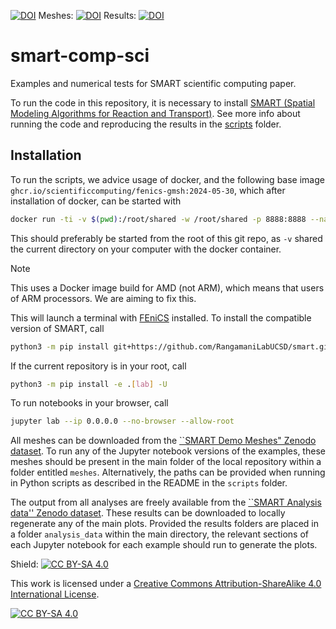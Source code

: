 [![DOI](https://zenodo.org/badge/DOI/10.5281/zenodo.11268944.svg)](https://doi.org/10.5281/zenodo.11268944)
Meshes: [![DOI](https://zenodo.org/badge/DOI/10.5281/zenodo.10480303.svg)](https://doi.org/10.5281/zenodo.10480303)
Results: [![DOI](https://zenodo.org/badge/DOI/10.5281/zenodo.11252054.svg)](https://doi.org/10.5281/zenodo.11252054)

# smart-comp-sci

Examples and numerical tests for SMART scientific computing paper.

To run the code in this repository, it is necessary to install [SMART (Spatial Modeling Algorithms for Reaction and Transport)](https://github.com/RangamaniLabUCSD/smart.git).
See more info about running the code and reproducing the results in the [scripts](scripts) folder.

## Installation

To run the scripts, we advice usage of docker, and the following base image
`ghcr.io/scientificcomputing/fenics-gmsh:2024-05-30`, which after installation of docker, can be started with

```bash
docker run -ti -v $(pwd):/root/shared -w /root/shared -p 8888:8888 --name smart-comp-sci  ghcr.io/scientificcomputing/fenics-gmsh:2024-05-30
```

This should preferably be started from the root of this git repo, as `-v` shared the current directory on your computer with the docker container.

> [!NOTE]
> This uses a Docker image build for AMD (not ARM), which means that users of ARM processors. We are aiming to fix this.

This will launch a terminal with [FEniCS](https://bitbucket.org/fenics-project/dolfin/src/master/) installed.
To install the compatible version of SMART, call

```bash
python3 -m pip install git+https://github.com/RangamaniLabUCSD/smart.git@development
```

If the current repository is in your root, call

```bash
python3 -m pip install -e .[lab] -U
```

To run notebooks in your browser, call

```bash
jupyter lab --ip 0.0.0.0 --no-browser --allow-root
```

All meshes can be downloaded from the [``SMART Demo Meshes" Zenodo dataset](https://zenodo.org/records/10480304).
To run any of the Jupyter notebook versions of the examples, these meshes should be present in the main folder of the local repository within a folder entitled `meshes`.
Alternatively, the paths can be provided when running in Python scripts as described in the README in the `scripts` folder.

The output from all analyses are freely available from the [``SMART Analysis data'' Zenodo dataset](https://zenodo.org/doi/10.5281/zenodo.11252054).
These results can be downloaded to locally regenerate any of the main plots.
Provided the results folders are placed in a folder `analysis_data` within the main directory, the relevant sections of each Jupyter notebook for each example should run to generate the plots.

Shield: [![CC BY-SA 4.0][cc-by-sa-shield]][cc-by-sa]

This work is licensed under a
[Creative Commons Attribution-ShareAlike 4.0 International License][cc-by-sa].

[![CC BY-SA 4.0][cc-by-sa-image]][cc-by-sa]

[cc-by-sa]: http://creativecommons.org/licenses/by-sa/4.0/
[cc-by-sa-image]: https://licensebuttons.net/l/by-sa/4.0/88x31.png
[cc-by-sa-shield]: https://img.shields.io/badge/License-CC%20BY--SA%204.0-lightgrey.svg
